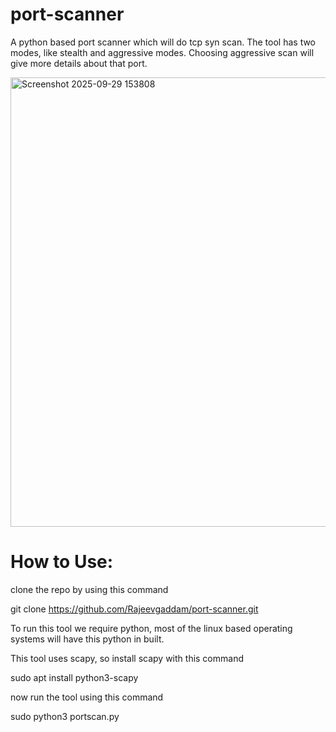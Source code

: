 # port-scanner
 A python based port scanner which will do tcp syn scan. The tool has two modes, like stealth and aggressive modes. Choosing aggressive scan will give more details about that port.

 <img width="727" height="719" alt="Screenshot 2025-09-29 153808" src="https://github.com/user-attachments/assets/6f7b02c0-c007-47ce-8530-8f1c12567976" />

# How to Use:

clone the repo by using this command

git clone https://github.com/Rajeevgaddam/port-scanner.git

To run this tool we require python, most of the linux based operating systems will have this python in built.

This tool uses scapy, so install scapy with this command

sudo apt install python3-scapy

now run the tool using this command

sudo python3 portscan.py
